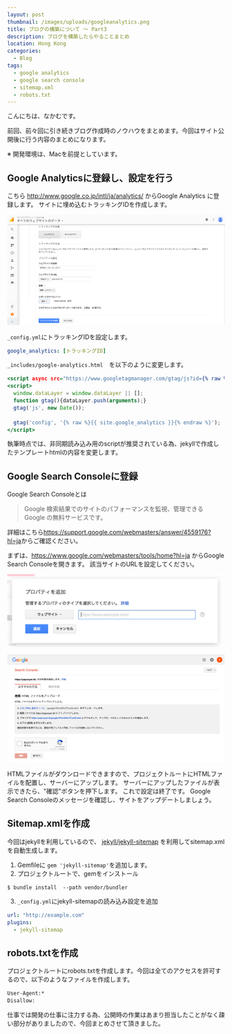 ```yaml
---
layout: post
thumbnail: /images/uploads/googleanalytics.png
title: ブログの構築について 〜 Part3
description: ブログを構築したらやることまとめ
location: Hong Kong
categories:
  - Blog
tags:
  - google analytics
  - google search console
  - sitemap.xml
  - robots.txt
---
```

こんにちは、なかむです。

前回、前々回に引き続きブログ作成時のノウハウをまとめます。今回はサイト公開後に行う内容のまとめになります。

※ 開発環境は、Macを前提としています。
## Google Analyticsに登録し、設定を行う

こちら <http://www.google.co.jp/intl/ja/analytics/> からGoogle Analytics に登録します。
サイトに埋め込むトラッキングIDを作成します。

![Google Analytics設定](/images/uploads/screen_google_analytics.png)

`_config.yml`にトラッキングIDを設定します。

```config.yml
google_analytics: [トラッキングID]
```

`_includes/google-analytics.html`　を以下のように変更します。

```google-analytics.html
<script async src="https://www.googletagmanager.com/gtag/js?id={% raw %}{{ site.google_analytics }}{% endraw %}"></script>
<script>
  window.dataLayer = window.dataLayer || [];
  function gtag(){dataLayer.push(arguments);}
  gtag('js', new Date());

  gtag('config', '{% raw %}{{ site.google_analytics }}{% endraw %}');
</script>
```

執筆時点では、非同期読み込み用のscriptが推奨されている為、jekyllで作成したテンプレートhtmlの内容を変更します。

## Google Search Consoleに登録

Google Search Consoleとは

> Google 検索結果でのサイトのパフォーマンスを監視、管理できる Google の無料サービスです。

詳細はこちら<https://support.google.com/webmasters/answer/4559176?hl=ja>からご確認ください。

まずは、<https://www.google.com/webmasters/tools/home?hl=ja> からGoogle Search Consoleを開きます。
該当サイトのURLを設定してください。

![Google Search Console設定](/images/uploads/screen_google_console_2.png)

![Google Console設定](/images/uploads/screen_google_console.png)

HTMLファイルがダウンロードできますので、プロジェクトルートにHTMLファイルを配置し、サーバーにアップします。
サーバーにアップしたファイルが表示できたら、"確認"ボタンを押下します。
これで設定は終了です。
Google Search Consoleのメッセージを確認し、サイトをアップデートしましょう。

## Sitemap.xmlを作成

今回はjekyllを利用しているので、 [jekyll/jekyll-sitemap](https://github.com/jekyll/jekyll-sitemap) を利用してsitemap.xmlを自動生成します。

1. Gemfileに `gem 'jekyll-sitemap'`を追加します。
2. プロジェクトルートで、gemをインストール


```
$ bundle install  --path vendor/bundler
```

3. `_config.yml`にjekyll-sitemapの読み込み設定を追加

```config.yml
url: "http://example.com"
plugins:
  - jekyll-sitemap
```

## robots.txtを作成
プロジェクトルートにrobots.txtを作成します。今回は全てのアクセスを許可するので、以下のようなファイルを作成します。

```robots.txt
User-Agent:*
Disallow:
```

仕事では開発の仕事に注力する為、公開時の作業はあまり担当したことがなく疎い部分がありましたので、今回まとめさせて頂きました。


